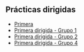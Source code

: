 ## Prácticas dirigidas

* [Primera](https://analisis-modelamiento-numerico-i-2021-1.github.io/Practicas-dirigidas/primera.pdf)
* [Primera dirigida - Grupo 1](https://analisis-modelamiento-numerico-i-2021-1.github.io/Practicas-dirigidas/PD1Grupo1.pdf)
* [Primera dirigida - Grupo 2](https://analisis-modelamiento-numerico-i-2021-1.github.io/Practicas-dirigidas/PD1Grupo2.pdf)
* [Primera dirigida - Grupo 4](https://analisis-modelamiento-numerico-i-2021-1.github.io/Practicas-dirigidas/PD1Grupo4.pdf)